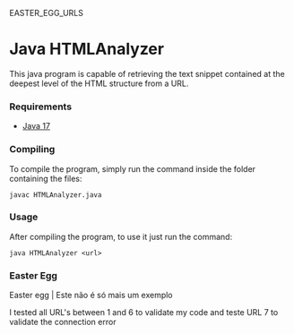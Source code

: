 EASTER_EGG_URLS

# Java HTMLAnalyzer

This java program is capable of retrieving the text snippet contained at the deepest level of the HTML structure from a URL.

### Requirements

- [Java 17](https://www.oracle.com/java/technologies/downloads/#java17)

### Compiling

To compile the program, simply run the command inside the folder containing the files:

```
javac HTMLAnalyzer.java
```

### Usage

After compiling the program, to use it just run the command:

```
java HTMLAnalyzer <url>
```

### Easter Egg

Easter egg | Este não é só mais um exemplo

I tested all URL's between 1 and 6 to validate my code and teste URL 7 to validate the connection error
